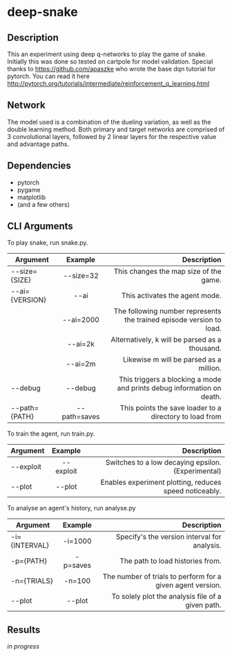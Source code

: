 # deep-snake 

## Description 
This an experiment using deep q-networks to play the game of snake.
Initially this was done so tested on cartpole for model validation.
Special thanks to https://github.com/apaszke who wrote the base dqn tutorial for pytorch.
You can read it here http://pytorch.org/tutorials/intermediate/reinforcement_q_learning.html

## Network 
The model used is a combination of the dueling variation, as well as the double learning method.
Both primary and target networks are comprised of 3 convolutional layers, followed by 2 linear layers for the respective 
value and advantage paths.

## Dependencies 
* pytorch
* pygame
* matplotlib
* (and a few others)

## CLI Arguments
To play snake, run snake.py. 

| Argument        | Example       | Description                                                           |
| ----------------|:-------------:| ---------------------------------------------------------------------:|
| --size={SIZE}   | --size=32     | This changes the map size of the game.                                |
| --ai={VERSION}  | --ai          | This activates the agent mode.                                        |
|                 | --ai=2000     | The following number represents the trained episode version to load.  |
|                 | --ai=2k       | Alternatively, k will be parsed as a thousand.                        |
|                 | --ai=2m       | Likewise m will be parsed as a million.                               |
| --debug         | --debug       | This triggers a blocking a mode and prints debug information on death.|
| --path={PATH}   | --path=saves  | This points the save loader to a directory to load from               |

To train the agent, run train.py.

| Argument        | Example       | Description                                                           |
| ----------------|:-------------:| ---------------------------------------------------------------------:|
| --exploit       | --exploit     | Switches to a low decaying epsilon. (Experimental)                    |
| --plot          | --plot        | Enables experiment plotting, reduces speed noticeably.                |

To analyse an agent's history, run analyse.py

| Argument        | Example       | Description                                                           |
| ----------------|:-------------:| ---------------------------------------------------------------------:|
| -i={INTERVAL}   | -i=1000       | Specify's the version interval for analysis.                          |
| -p={PATH}       | -p=saves      | The path to load histories from.                                      |
| -n={TRIALS}     | -n=100        | The number of trials to perform for a given agent version.            |
| --plot          | --plot        | To solely plot the analysis file of a given path.

## Results 
*in progress*
